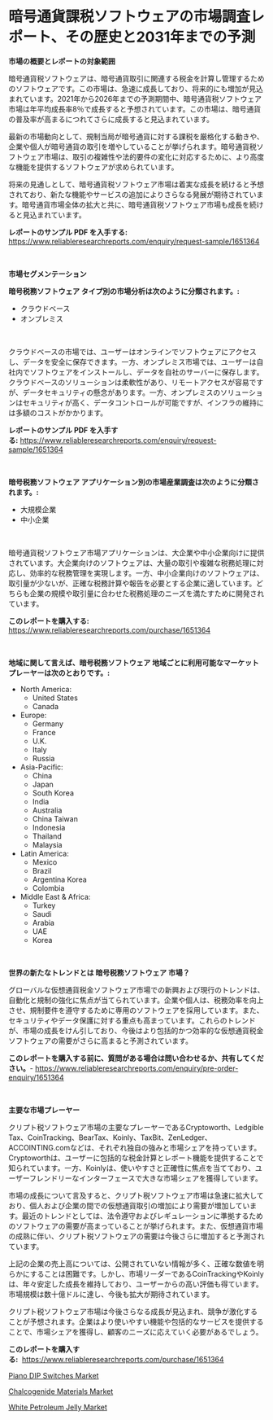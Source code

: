 <p><h1>暗号通貨課税ソフトウェアの市場調査レポート、その歴史と2031年までの予測</h1></p><p><strong>市場の概要とレポートの対象範囲</strong></p>
<p><p>暗号通貨税ソフトウェアは、暗号通貨取引に関連する税金を計算し管理するためのソフトウェアです。この市場は、急速に成長しており、将来的にも増加が見込まれています。2021年から2026年までの予測期間中、暗号通貨税ソフトウェア市場は年平均成長率8％で成長すると予想されています。この市場は、暗号通貨の普及率が高まるにつれてさらに成長すると見込まれています。</p><p>最新の市場動向として、規制当局が暗号通貨に対する課税を厳格化する動きや、企業や個人が暗号通貨の取引を増やしていることが挙げられます。暗号通貨税ソフトウェア市場は、取引の複雑性や法的要件の変化に対応するために、より高度な機能を提供するソフトウェアが求められています。</p><p>将来の見通しとして、暗号通貨税ソフトウェア市場は着実な成長を続けると予想されており、新たな機能やサービスの追加によりさらなる発展が期待されています。暗号通貨市場全体の拡大と共に、暗号通貨税ソフトウェア市場も成長を続けると見込まれています。</p></p>
<p><strong>レポートのサンプル PDF を入手する:</strong> <a href="https://www.reliableresearchreports.com/enquiry/request-sample/1651364">https://www.reliableresearchreports.com/enquiry/request-sample/1651364</a></p>
<p>&nbsp;</p>
<p><strong>市場セグメンテーション</strong></p>
<p><strong>暗号税務ソフトウェア タイプ別の市場分析は次のように分類されます。:</strong></p>
<p><ul><li>クラウドベース</li><li>オンプレミス</li></ul></p>
<p>&nbsp;</p>
<p><p>クラウドベースの市場では、ユーザーはオンラインでソフトウェアにアクセスし、データを安全に保存できます。一方、オンプレミス市場では、ユーザーは自社内でソフトウェアをインストールし、データを自社のサーバーに保存します。クラウドベースのソリューションは柔軟性があり、リモートアクセスが容易ですが、データセキュリティの懸念があります。一方、オンプレミスのソリューションはセキュリティが高く、データコントロールが可能ですが、インフラの維持には多額のコストがかかります。</p></p>
<p><strong>レポートのサンプル PDF を入手する:</strong>&nbsp;<a href="https://www.reliableresearchreports.com/enquiry/request-sample/1651364">https://www.reliableresearchreports.com/enquiry/request-sample/1651364</a></p>
<p>&nbsp;</p>
<p><strong> 暗号税務ソフトウェア アプリケーション別の市場産業調査は次のように分類されます。:</strong></p>
<p><ul><li>大規模企業</li><li>中小企業</li></ul></p>
<p>&nbsp;</p>
<p><p>暗号通貨税ソフトウェア市場アプリケーションは、大企業や中小企業向けに提供されています。大企業向けのソフトウェアは、大量の取引や複雑な税務処理に対応し、効率的な税務管理を実現します。一方、中小企業向けのソフトウェアは、取引量が少ないが、正確な税務計算や報告を必要とする企業に適しています。どちらも企業の規模や取引量に合わせた税務処理のニーズを満たすために開発されています。</p></p>
<p><strong>このレポートを購入する:</strong>&nbsp; <a href="https://www.reliableresearchreports.com/purchase/1651364">https://www.reliableresearchreports.com/purchase/1651364</a></p>
<p>&nbsp;</p>
<p><strong>地域に関して言えば、暗号税務ソフトウェア 地域ごとに利用可能なマーケットプレーヤーは次のとおりです。:</strong></p>
<p><ul>
    <li>
        North America:
        <ul>
            <li>United States</li>
            <li>Canada</li>
        </ul>
    </li>
    <li>
        Europe:
        <ul>
            <li>Germany</li>
            <li>France</li>
            <li>U.K.</li>
            <li>Italy</li>
            <li>Russia</li>
        </ul>
    </li>
    <li>
        Asia-Pacific:
        <ul>
            <li>China</li>
            <li>Japan</li>
            <li>South Korea</li>
            <li>India</li>
            <li>Australia</li>
            <li>China Taiwan</li>
            <li>Indonesia</li>
            <li>Thailand</li>
            <li>Malaysia</li>
        </ul>
    </li>
    <li>
        Latin America:
        <ul>
            <li>Mexico</li>
            <li>Brazil</li>
            <li>Argentina Korea</li>
            <li>Colombia</li>
        </ul>
    </li>
    <li>
        Middle East & Africa:
        <ul>
            <li>Turkey</li>
            <li>Saudi</li>
            <li>Arabia</li>
            <li>UAE</li>
            <li>Korea</li>
        </ul>
    </li>
    </ul></p>
<p>&nbsp;</p>
<p><strong>世界の新たなトレンドとは 暗号税務ソフトウェア 市場？</strong></p>
<p><p>グローバルな仮想通貨税金ソフトウェア市場での新興および現行のトレンドは、自動化と規制の強化に焦点が当てられています。企業や個人は、税務効率を向上させ、規制要件を遵守するために専用のソフトウェアを採用しています。また、セキュリティやデータ保護に対する重点も高まっています。これらのトレンドが、市場の成長をけん引しており、今後はより包括的かつ効率的な仮想通貨税金ソフトウェアの需要がさらに高まると予測されています。</p></p>
<p><strong>このレポートを購入する前に、質問がある場合は問い合わせるか、共有してください。</strong>- <a href="https://www.reliableresearchreports.com/enquiry/pre-order-enquiry/1651364">https://www.reliableresearchreports.com/enquiry/pre-order-enquiry/1651364</a></p>
<p>&nbsp;</p>
<p><strong>主要な市場プレーヤー</strong></p>
<p><p>クリプト税ソフトウェア市場の主要なプレーヤーであるCryptoworth、Ledgible Tax、CoinTracking、BearTax、Koinly、TaxBit、ZenLedger、ACCOINTING.comなどは、それぞれ独自の強みと市場シェアを持っています。 Cryptoworthは、ユーザーに包括的な税金計算とレポート機能を提供することで知られています。一方、Koinlyは、使いやすさと正確性に焦点を当てており、ユーザーフレンドリーなインターフェースで大きな市場シェアを獲得しています。</p><p>市場の成長について言及すると、クリプト税ソフトウェア市場は急速に拡大しており、個人および企業の間での仮想通貨取引の増加により需要が増加しています。最近のトレンドとしては、法令遵守およびレギュレーションに準拠するためのソフトウェアの需要が高まっていることが挙げられます。また、仮想通貨市場の成熟に伴い、クリプト税ソフトウェアの需要は今後さらに増加すると予測されています。</p><p>上記の企業の売上高については、公開されていない情報が多く、正確な数値を明らかにすることは困難です。しかし、市場リーダーであるCoinTrackingやKoinlyは、年々安定した成長を維持しており、ユーザーからの高い評価も得ています。市場規模は数十億ドルに達し、今後も拡大が期待されています。</p><p>クリプト税ソフトウェア市場は今後さらなる成長が見込まれ、競争が激化することが予想されます。企業はより使いやすい機能や包括的なサービスを提供することで、市場シェアを獲得し、顧客のニーズに応えていく必要があるでしょう。</p></p>
<p><strong>このレポートを購入する:</strong>&nbsp;&nbsp;<a href="https://www.reliableresearchreports.com/purchase/1651364">https://www.reliableresearchreports.com/purchase/1651364</a></p>
<p><p><a href="https://github.com/WillieWoodard/Market-Research-Report-List-4/blob/main/piano-dip-switches-market.md">Piano DIP Switches Market</a></p><p><a href="https://cedar-agate-3da.notion.site/Chalcogenide-Materials-Market-Size-Focuses-on-Market-Dynamics-In-Depth-Analysis-and-Future-Projecti-520ecacdb5ed485894c85aeab3625e7c">Chalcogenide Materials Market</a></p><p><a href="https://copper-carbon-84f.notion.site/White-Petroleum-Jelly-Market-Analysis-and-Market-Size-Global-Industry-Overview-Market-Segmentation-644a6c5408ac4ec1920752f2e5c60008">White Petroleum Jelly Market</a></p></p>